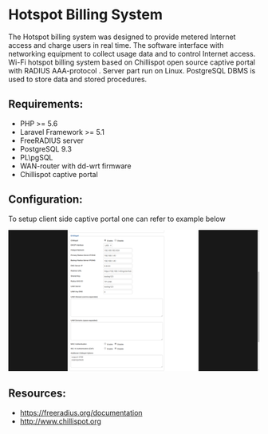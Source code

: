 # Hotspot Billing System

The Hotspot billing system was designed to provide metered Internet access and charge users in real time.
The software interface with networking equipment to collect usage data and to control Internet access. 
Wi-Fi hotspot billing system based on Chillispot open source captive portal with RADIUS AAA-protocol .
Server part run on Linux. PostgreSQL DBMS is used to store data and stored procedures.

## Requirements:

- PHP >= 5.6
- Laravel Framework >= 5.1
- FreeRADIUS server
- PostgreSQL 9.3
- PL\pgSQL
- WAN-router with dd-wrt firmware
- Chillispot captive portal

## Configuration:


To setup client side captive portal one can refer to example below 

![Alt text](/chilli_client_conf/Chilli_conf.png)



## Resources:
- https://freeradius.org/documentation
- http://www.chillispot.org
